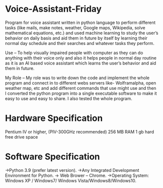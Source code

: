 # Voice-Assistant-Friday
Program for voice assistant written in python language to perform different tasks (like mails, make notes, weather, Google maps, Wikipedia, solve mathematical equations, etc.) and used machine learning to study the user’s behavior on daily basis and aid them in future by itself by learning their normal day schedule and their searches and whatever tasks they perform.

Use – To help visually impaired people with computer as they can do anything with their voice only and also it helps people in normal day routine as it is an AI based voice assistant which learns the user’s behavior and aid them in future.

My Role – My role was to write down the code and implement the whole program and connect in to different webs servers like- Wolframalpha, open weather map, etc and add different commands that use might use and then I converted the python program into a single executable software to make it easy to use and easy to share. I also tested the whole program. 
# Hardware Specification
Pentium IV or higher, (PIV-300GHz recommended)
256 MB RAM
1 gb hard free drive space

# Software Specification
->Python 3.9 (prefer latest version).
->Any Integrated Development Environment for Python.
-> Web Brower – Chrome.
->Operating System: Windows XP / Windows7/ Windows Vista/Windows8/Windows10.
